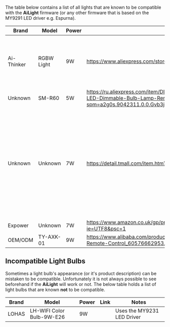 The table below contains a list of all lights that are known to be compatible with the **AiLight** firmware (or any other firmware that is based on the MY9291 LED driver e.g. Espurna).


| Brand         | Model        | Power | Link                                       | Notes
|---------------|--------------|-------|--------------------------------------------|------|
| Ai-Thinker    | RGBW Light   | 9W    | https://www.aliexpress.com/store/906899    | This store doesn't show stock on their site, but can provide if contacted.  |
| Unknown       | SM-R60       | 5W    | https://ru.aliexpress.com/item/DIY-Wifi-LED-Bulb-E27-5W-AC110-240V-lampada-LED-Dimmable-Bulb-Lamp-Remote-Control-Led/32740055347.html?spm=a2g0s.9042311.0.0.Gvb3ja | |
| Unknown       | Unknown       | 7W    | https://detail.tmall.com/item.htm?id=534938034266&toSite=main | Delivery can be difficult to arrange if you're outside China, ended up talking directly to someone from the store via whats app on +86 150 8828 2882 |
| Expower       | Unknown       | 7W    | https://www.amazon.co.uk/gp/product/B075Q9NHF2/ref=oh_aui_detailpage_o00_s00?ie=UTF8&psc=1 |  |
| OEM/ODM       | TY-AXK-01     | 9W    | https://www.alibaba.com/product-detail/High-Standard-Colorful-Smartphone-Remote-Control_60576662953.html?spm=a2700.7724838.0.0.jahydM |  |

## Incompatible Light Bulbs
Sometimes a light bulb's appearance (or it's product description) can be mistaken to be compatible. Unfortunately it is not always possible to see beforehand if the **AiLight** will work or not. The below table holds a list of light bulbs that are known **not** to be compatible.

| Brand         | Model        | Power | Link                                       | Notes
|---------------|--------------|-------|--------------------------------------------|------|
| LOHAS    | LH-WIFI Color Bulb-9W-E26   | 9W    |     | Uses the MY9231 LED Driver  |